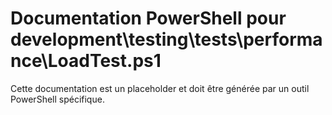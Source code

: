 # Documentation PowerShell pour development\testing\tests\performance\LoadTest.ps1

Cette documentation est un placeholder et doit être générée par un outil PowerShell spécifique.
